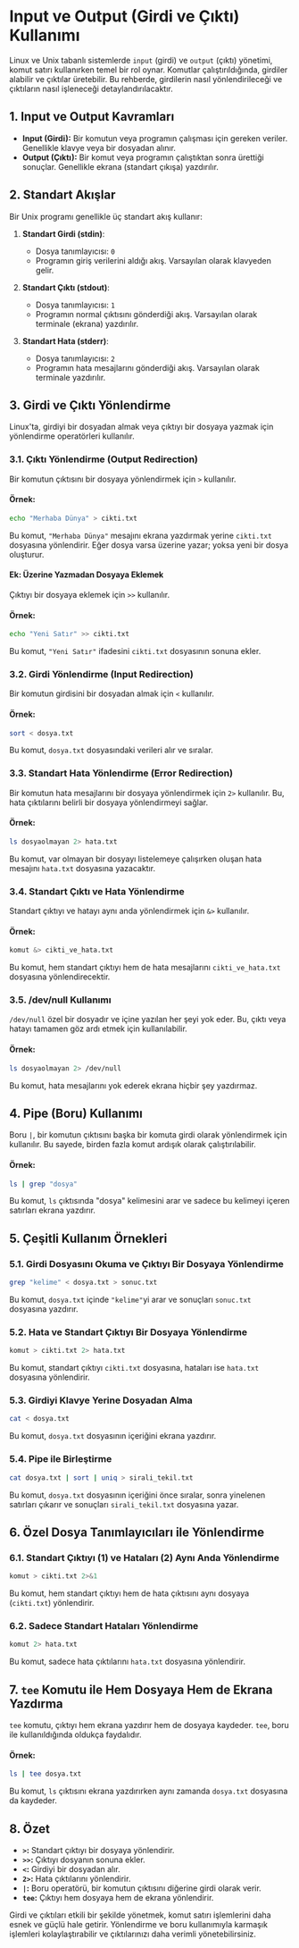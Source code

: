 # Input ve Output (Girdi ve Çıktı) Kullanımı

Linux ve Unix tabanlı sistemlerde `input` (girdi) ve `output` (çıktı) yönetimi, komut satırı kullanırken temel bir rol oynar. Komutlar çalıştırıldığında, girdiler alabilir ve çıktılar üretebilir. Bu rehberde, girdilerin nasıl yönlendirileceği ve çıktıların nasıl işleneceği detaylandırılacaktır.

## 1. Input ve Output Kavramları

- **Input (Girdi):** Bir komutun veya programın çalışması için gereken veriler. Genellikle klavye veya bir dosyadan alınır.
- **Output (Çıktı):** Bir komut veya programın çalıştıktan sonra ürettiği sonuçlar. Genellikle ekrana (standart çıkışa) yazdırılır.

## 2. Standart Akışlar

Bir Unix programı genellikle üç standart akış kullanır:

1. **Standart Girdi (stdin)**:
   - Dosya tanımlayıcısı: `0`
   - Programın giriş verilerini aldığı akış. Varsayılan olarak klavyeden gelir.
   
2. **Standart Çıktı (stdout)**:
   - Dosya tanımlayıcısı: `1`
   - Programın normal çıktısını gönderdiği akış. Varsayılan olarak terminale (ekrana) yazdırılır.
   
3. **Standart Hata (stderr)**:
   - Dosya tanımlayıcısı: `2`
   - Programın hata mesajlarını gönderdiği akış. Varsayılan olarak terminale yazdırılır.

## 3. Girdi ve Çıktı Yönlendirme

Linux'ta, girdiyi bir dosyadan almak veya çıktıyı bir dosyaya yazmak için yönlendirme operatörleri kullanılır.

### 3.1. Çıktı Yönlendirme (Output Redirection)

Bir komutun çıktısını bir dosyaya yönlendirmek için `>` kullanılır.

#### Örnek:
```bash
echo "Merhaba Dünya" > cikti.txt
```
Bu komut, `"Merhaba Dünya"` mesajını ekrana yazdırmak yerine `cikti.txt` dosyasına yönlendirir. Eğer dosya varsa üzerine yazar; yoksa yeni bir dosya oluşturur.

#### Ek: Üzerine Yazmadan Dosyaya Eklemek

Çıktıyı bir dosyaya eklemek için `>>` kullanılır.

#### Örnek:
```bash
echo "Yeni Satır" >> cikti.txt
```
Bu komut, `"Yeni Satır"` ifadesini `cikti.txt` dosyasının sonuna ekler.

### 3.2. Girdi Yönlendirme (Input Redirection)

Bir komutun girdisini bir dosyadan almak için `<` kullanılır.

#### Örnek:
```bash
sort < dosya.txt
```
Bu komut, `dosya.txt` dosyasındaki verileri alır ve sıralar.

### 3.3. Standart Hata Yönlendirme (Error Redirection)

Bir komutun hata mesajlarını bir dosyaya yönlendirmek için `2>` kullanılır. Bu, hata çıktılarını belirli bir dosyaya yönlendirmeyi sağlar.

#### Örnek:
```bash
ls dosyaolmayan 2> hata.txt
```
Bu komut, var olmayan bir dosyayı listelemeye çalışırken oluşan hata mesajını `hata.txt` dosyasına yazacaktır.

### 3.4. Standart Çıktı ve Hata Yönlendirme

Standart çıktıyı ve hatayı aynı anda yönlendirmek için `&>` kullanılır.

#### Örnek:
```bash
komut &> cikti_ve_hata.txt
```
Bu komut, hem standart çıktıyı hem de hata mesajlarını `cikti_ve_hata.txt` dosyasına yönlendirecektir.

### 3.5. /dev/null Kullanımı

`/dev/null` özel bir dosyadır ve içine yazılan her şeyi yok eder. Bu, çıktı veya hatayı tamamen göz ardı etmek için kullanılabilir.

#### Örnek:
```bash
ls dosyaolmayan 2> /dev/null
```
Bu komut, hata mesajlarını yok ederek ekrana hiçbir şey yazdırmaz.

## 4. Pipe (Boru) Kullanımı

Boru `|`, bir komutun çıktısını başka bir komuta girdi olarak yönlendirmek için kullanılır. Bu sayede, birden fazla komut ardışık olarak çalıştırılabilir.

#### Örnek:
```bash
ls | grep "dosya"
```
Bu komut, `ls` çıktısında "dosya" kelimesini arar ve sadece bu kelimeyi içeren satırları ekrana yazdırır.

## 5. Çeşitli Kullanım Örnekleri

### 5.1. Girdi Dosyasını Okuma ve Çıktıyı Bir Dosyaya Yönlendirme

```bash
grep "kelime" < dosya.txt > sonuc.txt
```
Bu komut, `dosya.txt` içinde `"kelime"`yi arar ve sonuçları `sonuc.txt` dosyasına yazdırır.

### 5.2. Hata ve Standart Çıktıyı Bir Dosyaya Yönlendirme

```bash
komut > cikti.txt 2> hata.txt
```
Bu komut, standart çıktıyı `cikti.txt` dosyasına, hataları ise `hata.txt` dosyasına yönlendirir.

### 5.3. Girdiyi Klavye Yerine Dosyadan Alma

```bash
cat < dosya.txt
```
Bu komut, `dosya.txt` dosyasının içeriğini ekrana yazdırır.

### 5.4. Pipe ile Birleştirme

```bash
cat dosya.txt | sort | uniq > sirali_tekil.txt
```
Bu komut, `dosya.txt` dosyasının içeriğini önce sıralar, sonra yinelenen satırları çıkarır ve sonuçları `sirali_tekil.txt` dosyasına yazar.

## 6. Özel Dosya Tanımlayıcıları ile Yönlendirme

### 6.1. Standart Çıktıyı (1) ve Hataları (2) Aynı Anda Yönlendirme

```bash
komut > cikti.txt 2>&1
```
Bu komut, hem standart çıktıyı hem de hata çıktısını aynı dosyaya (`cikti.txt`) yönlendirir.

### 6.2. Sadece Standart Hataları Yönlendirme

```bash
komut 2> hata.txt
```
Bu komut, sadece hata çıktılarını `hata.txt` dosyasına yönlendirir.

## 7. `tee` Komutu ile Hem Dosyaya Hem de Ekrana Yazdırma

`tee` komutu, çıktıyı hem ekrana yazdırır hem de dosyaya kaydeder. `tee`, boru ile kullanıldığında oldukça faydalıdır.

#### Örnek:
```bash
ls | tee dosya.txt
```
Bu komut, `ls` çıktısını ekrana yazdırırken aynı zamanda `dosya.txt` dosyasına da kaydeder.

## 8. Özet

- **`>`:** Standart çıktıyı bir dosyaya yönlendirir.
- **`>>`:** Çıktıyı dosyanın sonuna ekler.
- **`<`:** Girdiyi bir dosyadan alır.
- **`2>`:** Hata çıktılarını yönlendirir.
- **`|`:** Boru operatörü, bir komutun çıktısını diğerine girdi olarak verir.
- **`tee`:** Çıktıyı hem dosyaya hem de ekrana yönlendirir.

Girdi ve çıktıları etkili bir şekilde yönetmek, komut satırı işlemlerini daha esnek ve güçlü hale getirir. Yönlendirme ve boru kullanımıyla karmaşık işlemleri kolaylaştırabilir ve çıktılarınızı daha verimli yönetebilirsiniz.
```
